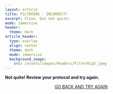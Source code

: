 ```yaml
---
layout: article
title: FILTERING - INCORRECT!
excerpt: Close, but not quite!
mode: immersive
header:
  theme: dark
article_header:
  type: overlay
  align: center
  theme: dark
  mode: immersive
  background_image:
    src: /assets/images/Headers/FilterRig5.jpeg
---
```


**Not quite! Review your protocol and try again.**


<p align="center">
<a class="button button--outline-primary button--pill" href="HorizontalStoring1">GO BACK AND TRY AGAIN</a></p>